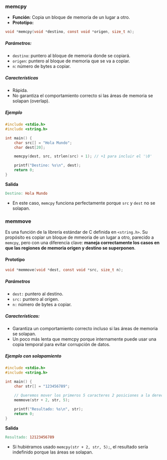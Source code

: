 ### memcpy
* **Función**: Copia un bloque de memoria de un lugar a otro.
* **Prototipo:**
```c
void *memcpy(void *destino, const void *origen, size_t n);
```
##### Parámetros:
* `destino`: puntero al bloque de memoria donde se copiará.
* `origen`: puntero al bloque de memoria que se va a copiar.
* `n`: número de bytes a copiar.

##### Características
* Rápida.
* No garantiza el comportamiento correcto si las áreas de memoria se solapan (overlap).

##### Ejemplo
```c
#include <stdio.h>
#include <string.h>

int main() {
    char src[] = "Hola Mundo";
    char dest[20];

    memcpy(dest, src, strlen(src) + 1); // +1 para incluir el '\0'

    printf("Destino: %s\n", dest);
    return 0;
}
```
**Salida**
```makefile
Destino: Hola Mundo
```
* En este caso, `memcpy` funciona perfectamente porque `src` y `dest` no se solapan.

### memmove
Es una función de la librería estándar de C definida en `<string.h>`.
Su propósito es copiar un bloque de mmeoria de un lugar a otro, parecido a `memcpy`, pero con una diferencia clave:
**maneja correctamente los casos en que las regiones de memoria origen y destino se superponen**.

#### Prototipo
```c
void *memmove(void *dest, const void *src, size_t n);
```
##### Parámetros
* `dest:` puntero al destino.
* `src:` puntero al origen.
* `n:` número de bytes a copiar.

##### Características:
* Garantiza un comportamiento correcto incluso si las áreas de memoria se solapan.
* Un poco más lenta que memcpy porque internamente puede usar una copia temporal para evitar corrupción de datos.

##### Ejemplo con solapamiento
```c
#include <stdio.h>
#include <string.h>

int main() {
    char str[] = "123456789";
    
    // Queremos mover los primeros 5 caracteres 2 posiciones a la derecha
    memmove(str + 2, str, 5);

    printf("Resultado: %s\n", str);
    return 0;
}
```
**Salida**
```makefile
Resultado: 12123456789
```
* Si hubiéramos usado `memcpy(str + 2, str, 5);`, el resultado sería indefinido porque las áreas se solapan.